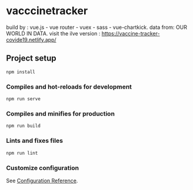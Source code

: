 # vacccinetracker
build by : vue.js - vue router - vuex - sass - vue-chartkick.
data from: OUR WORLD IN DATA.
visit the ilve version : https://vaccine-tracker-covide19.netlify.app/

## Project setup
```
npm install
```

### Compiles and hot-reloads for development
```
npm run serve
```

### Compiles and minifies for production
```
npm run build
```

### Lints and fixes files
```
npm run lint
```

### Customize configuration
See [Configuration Reference](https://cli.vuejs.org/config/).
